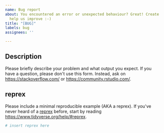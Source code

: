 ```yaml
---
name: Bug report
about: You encountered an error or unexpected behaviour? Great! Create a report to
  help us improve :-)
title: "[BUG]"
labels: bug
assignees: ''

---
```


## Description

Please briefly describe your problem and what output you expect. If you have a question, please don't use this form. Instead, ask on <https://stackoverflow.com/> or <https://community.rstudio.com/>.

## reprex

Please include a minimal reproducible example (AKA a reprex). If you've never heard of a [reprex](https://reprex.tidyverse.org/) before, start by reading <https://www.tidyverse.org/help/#reprex>.

```r
# insert reprex here
```
